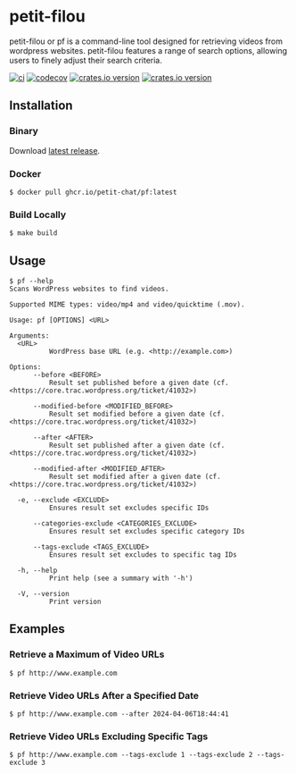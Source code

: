 # petit-filou

petit-filou or pf is a command-line tool designed for retrieving videos from wordpress websites. petit-filou features a range of search options, allowing users to finely adjust their search criteria.

[![ci](https://github.com/petit-chat/petit-filou/actions/workflows/ci.yaml/badge.svg)](https://github.com/petit-chat/petit-filou/actions)
[![codecov](https://codecov.io/gh/petit-chat/petit-filou/graph/badge.svg?token=DXSZBI5DAE)](https://codecov.io/gh/petit-chat/petit-filou)
[![crates.io version](https://img.shields.io/crates/v/pf_cmd?label=pf_cmd)](https://crates.io/crates/pf_cmd)
[![crates.io version](https://img.shields.io/crates/v/pf_lib?label=pf_lib)](https://crates.io/crates/pf_lib)

## Installation

### Binary

Download [latest release](https://github.com/petit-chat/petit-filou/releases/latest).

### Docker

```console
$ docker pull ghcr.io/petit-chat/pf:latest
```

### Build Locally

```console
$ make build
```

## Usage

```console
$ pf --help
Scans WordPress websites to find videos.

Supported MIME types: video/mp4 and video/quicktime (.mov).

Usage: pf [OPTIONS] <URL>

Arguments:
  <URL>
          WordPress base URL (e.g. <http://example.com>)

Options:
      --before <BEFORE>
          Result set published before a given date (cf. <https://core.trac.wordpress.org/ticket/41032>)

      --modified-before <MODIFIED_BEFORE>
          Result set modified before a given date (cf. <https://core.trac.wordpress.org/ticket/41032>)

      --after <AFTER>
          Result set published after a given date (cf. <https://core.trac.wordpress.org/ticket/41032>)

      --modified-after <MODIFIED_AFTER>
          Result set modified after a given date (cf. <https://core.trac.wordpress.org/ticket/41032>)

  -e, --exclude <EXCLUDE>
          Ensures result set excludes specific IDs

      --categories-exclude <CATEGORIES_EXCLUDE>
          Ensures result set excludes specific category IDs

      --tags-exclude <TAGS_EXCLUDE>
          Ensures result set excludes to specific tag IDs

  -h, --help
          Print help (see a summary with '-h')

  -V, --version
          Print version

```

## Examples

### Retrieve a Maximum of Video URLs

```console
$ pf http://www.example.com
```

### Retrieve Video URLs After a Specified Date

```console
$ pf http://www.example.com --after 2024-04-06T18:44:41
```

### Retrieve Video URLs Excluding Specific Tags

```console
$ pf http://www.example.com --tags-exclude 1 --tags-exclude 2 --tags-exclude 3
```
